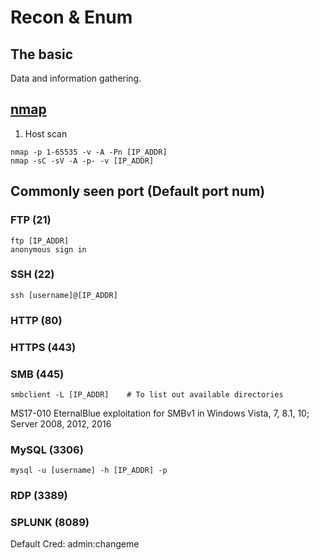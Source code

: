 # Recon & Enum
## The basic
Data and information gathering.

## [nmap](https://nmap.org/book/man.html)
1. Host scan
```
nmap -p 1-65535 -v -A -Pn [IP_ADDR]
nmap -sC -sV -A -p- -v [IP_ADDR]
```

## Commonly seen port (Default port num)
### FTP (21)
```
ftp [IP_ADDR]
anonymous sign in
```

### SSH (22)
```
ssh [username]@[IP_ADDR]
```

### HTTP (80)

### HTTPS (443)

### SMB (445)
```
smbclient -L [IP_ADDR]    # To list out available directories
```
MS17-010 EternalBlue exploitation for SMBv1 in Windows Vista, 7, 8.1, 10; Server 2008, 2012, 2016

### MySQL (3306)
```
mysql -u [username] -h [IP_ADDR] -p
```

### RDP (3389)

### SPLUNK (8089)
Default Cred: admin:changeme
